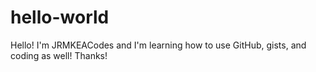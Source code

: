 # hello-world

Hello! I'm JRMKEACodes and I'm learning how to use GitHub, gists, and coding as well! Thanks!
